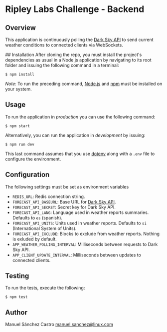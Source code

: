 # Ripley Labs Challenge - Backend

## Overview
This application is continuously polling the [Dark Sky API](https://darksky.net/dev) to send current weather conditions to connected clients via WebSockets.

## Installation
After cloning the repo, you must install the project's dependencies as usual in a Node.js application by navigating to its root folder and issuing the following command in a terminal:

`$ npm install`

*Note*: To run the preceding command, [Node.js](https://nodejs.org/) and [npm](https://www.npmjs.com/) must be installed on your system.

## Usage
To run the application in *production* you can use the following command:

`$ npm start`

Alternatively, you can run the application in *development* by issuing:

`$ npm run dev`

This last command assumes that you use [dotenv](https://github.com/motdotla/dotenv) along with a `.env` file to configure the environment.

## Configuration
The following settings must be set as environment variables

* `REDIS_URL`: Redis connection string.
* `FORECAST_API_BASEURL`: Base URL for [Dark Sky API](https://darksky.net/dev).
* `FORECAST_API_SECRET`: Secret key for Dark Sky API.
* `FORECAST_API_LANG`: Language used in weather reports summaries. Defaults to `es` (spanish).
* `FORECAST_API_UNITS`: Units used in weather reports. Defaults to `si` (International System of Units).
* `FORECAST_API_EXCLUDE`: Blocks to exclude from weather reports. Nothing is exluded by default.
* `APP_WEATHER_POLLING_INTERVAL`: Milliseconds between requests to Dark Sky API.
* `APP_CLIENT_UPDATE_INTERVAL`: Milliseconds between updates to connected clients.

## Testing
To run the tests, execute the following:

`$ npm test`

## Author
Manuel Sánchez Castro [manuel.sanchez@linux.com](mailto:manuel.sanchez@linux.com)